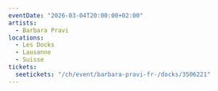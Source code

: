 ```yaml
---
eventDate: "2026-03-04T20:00:00+02:00"
artists:
  - Barbara Pravi
locations:
  - Les Docks
  - Lausanne
  - Suisse
tickets:
  seetickets: "/ch/event/barbara-pravi-fr-/docks/3506221"
---
```

